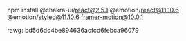 npm install @chakra-ui/react@2.5.1 @emotion/react@11.10.6 @emotion/styled@11.10.6 framer-motion@10.0.1 

rawg: bd5d6dc4be894636acfcd6febca96079